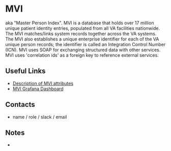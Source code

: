 # MVI
aka "Master Person Index". MVI is a database that holds over 17 million unique patient identity entries, populated from all VA facilities nationwide. The MVI matches/links system records together across the VA systems. The MVI also establishes a unique enterprise identifier for each of the VA unique person records; the identifier is called an Integration Control Number (ICN). MVI uses SOAP for exchanging structured data with other services. MVI uses 'correlation ids' as a foreign key to reference external services.
​
## Useful Links
* [Description of MVI attributes](products/structured-data/mvi-attributes.md)
* [MVI Grafana Dashboard](http://grafana.vetsgov-internal/dashboard/db/mvi?orgId=1&from=now-1h&to=now)
​
## Contacts
* name / role / slack / email
​
## Notes
*
